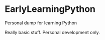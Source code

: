 # EarlyLearningPython
Personal dump for learning Python

Really basic stuff. Personal development only.
